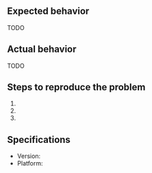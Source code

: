 ## Expected behavior

TODO

## Actual behavior

TODO

## Steps to reproduce the problem

1.
2.
3.

## Specifications

- Version:
- Platform:
